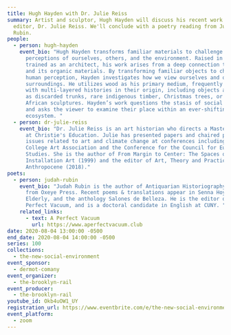 ```yaml
---
title: Hugh Hayden with Dr. Julie Reiss
summary: Artist and sculptor, Hugh Hayden will discuss his recent work with Rail
  editor, Dr. Julie Reiss. We'll conclude with a poetry reading from Judah
  Rubin.
people:
  - person: hugh-hayden
    event_bio: "Hugh Hayden transforms familiar materials to challenge our
      perceptions of ourselves, others, and the environment. Raised in Texas and
      trained as an architect, his work arises from a deep connection to nature
      and its organic materials. By transforming familiar objects to challenge
      human perception, Hayden investigates how we view ourselves and our
      surroundings. He utilizes wood as his primary medium, frequently loaded
      with multi-layered histories in their origin, including objects as varied
      as discarded trunks, rare indigenous timber, Christmas trees, or souvenir
      African sculptures. Hayden’s work questions the stasis of social dynamics
      and asks the viewer to examine their place within an ever-shifting
      ecosystem. "
  - person: dr-julie-reiss
    event_bio: "Dr. Julie Reiss is an art historian who directs a Master's program
      at Christie's Education. Julie has presented papers and chaired panels on
      issues related to art and climate change at conferences including the
      College Art Association and the Conference for the Council for European
      Studies. She is the author of From Margin to Center: The Spaces of
      Installation Art (1999) and the editor of Art, Theory and Practice in the
      Anthropocene (2018)."
poets:
  - person: judah-rubin
    event_bio: "Judah Rubin is the author of Antiquarian Historiography, forthcoming
      from Oxeye Press. Recent poems & translations appear in Senna Hoy,
      Elderly, and the anthology Salones de Belleza. He is the editor of A
      Perfect Vacuum, and is a doctoral candidate in English at CUNY. "
    related_links:
      - text: A Perfect Vacuum
        url: https://www.aperfectvacuum.club
date: 2020-08-04 13:00:00 -0500
end_date: 2020-08-04 14:00:00 -0500
series: 100
collections:
  - the-new-social-environment
event_sponsor:
  - dermot-comany
event_organizer:
  - the-brooklyn-rail
event_producer:
  - the-brooklyn-rail
youtube_id: Okb4uOW1_UY
registration_url: https://www.eventbrite.com/e/the-new-social-environment-100-hugh-hayden-tickets-115354923682
event_platform:
  - zoom
---
```

